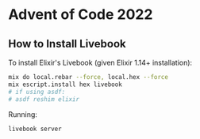 # Advent of Code 2022

## How to Install Livebook

To install Elixir's Livebook (given Elixir 1.14+ installation):

```sh
mix do local.rebar --force, local.hex --force
mix escript.install hex livebook
# if using asdf:
# asdf reshim elixir
```

Running:

```sh
livebook server
```
